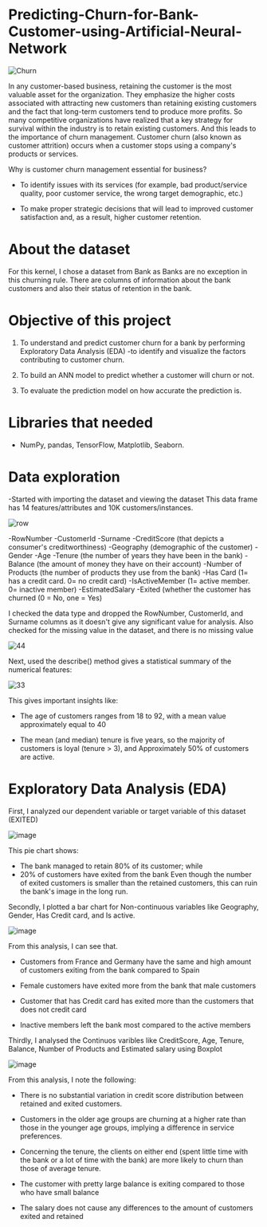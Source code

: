 # Predicting-Churn-for-Bank-Customer-using-Artificial-Neural-Network

![Churn](https://user-images.githubusercontent.com/87844891/131072128-f060d8e0-e814-47ed-95c0-ac6e1bf14948.png)                            

In any customer-based business, retaining the customer is the most valuable asset for the organization. They emphasize the higher costs associated with attracting new customers than retaining existing customers and the fact that long-term customers tend to produce more profits. So many competitive organizations have realized that a key strategy for survival within the industry is to retain existing customers. And this leads to the importance of churn management. Customer churn (also known as customer attrition) occurs when a customer stops using a company's products or services.

Why is customer churn management essential for business?

- To identify issues with its services (for example, bad product/service quality, poor customer service, the wrong target demographic, etc.)

- To make proper strategic decisions that will lead to improved customer satisfaction and, as a result, higher customer retention.

# About the dataset
For this kernel, I chose a dataset from Bank as Banks are no exception in this churning rule. There are columns of information about the bank customers and also their status of retention in the bank.

# Objective of this project

1. To understand and predict customer churn for a bank by performing Exploratory Data Analysis (EDA) 
   -to identify and visualize the factors contributing to customer churn. 
   
2. To build an ANN model to predict whether a customer will churn or not. 

3. To evaluate the prediction model on how accurate the prediction is.

# Libraries that needed
- NumPy, pandas, TensorFlow, Matplotlib, Seaborn. 

# Data exploration
-Started with importing the dataset and viewing the dataset
This data frame has 14 features/attributes and 10K customers/instances.

![row](https://user-images.githubusercontent.com/87844891/131079889-18694c86-e933-4744-9ad1-4ca20bcc6663.png)

-RowNumber 
-CustomerId
-Surname 
-CreditScore (that depicts a consumer's creditworthiness)
-Geography (demographic of the customer)
-Gender
-Age
-Tenure (the number of years they have been in the bank)
-Balance (the amount of money they have on their account)
-Number of Products (the number of products they use from the bank) 
-Has Card (1= has a credit card. 0= no credit card)
-IsActiveMember (1= active member. 0= inactive member)
-EstimatedSalary 
-Exited (whether the customer has churned (0 = No, one = Yes) 

I checked the data type and dropped the RowNumber, CustomerId, and Surname columns as it doesn't give any significant value for analysis. Also checked for the missing value in the dataset, and there is no missing value

![44](https://user-images.githubusercontent.com/87844891/131080619-eb486a8d-b8b1-46ff-a3b5-7e2d6d0ab581.png)

Next, used the describe() method gives a statistical summary of the numerical features:

![33](https://user-images.githubusercontent.com/87844891/131080746-2d0a2c46-62a3-4ea5-be18-678fc4f76b14.png)

This gives important insights like:

- The age of customers ranges from 18 to 92, with a mean value approximately equal to 40

- The mean (and median) tenure is five years, so the majority of customers is loyal (tenure > 3), and
Approximately 50% of customers are active.

# Exploratory Data Analysis (EDA)

First, I analyzed our dependent variable or target variable of this dataset (EXITED)

![image](https://user-images.githubusercontent.com/87844891/131081202-8c208fb2-600e-43a7-b73e-3908191601bb.png)

This pie chart shows:
- The bank managed to retain 80% of its customer; while
- 20% of customers have exited from the bank
Even though the number of exited customers is smaller than the retained customers, this can ruin the bank's image in the long run. 

Secondly, I plotted a bar chart for Non-continuous variables like Geography, Gender, Has Credit card, and Is active.

![image](https://user-images.githubusercontent.com/87844891/131082551-cb224117-c83d-4a29-a903-d8baee966a4d.png)

From this analysis, I can see that. 

- Customers from France and Germany have the same and high amount of customers exiting from the bank compared to Spain

- Female customers have exited more from the bank that male customers

- Customer that has Credit card has exited more than the customers that does not credit card

- Inactive members left the bank most compared to the active members 

Thirdly, I analysed the Continuos varibles like CreditScore, Age, Tenure, Balance, Number of Products and Estimated salary using Boxplot

![image](https://user-images.githubusercontent.com/87844891/131085322-06ade812-0ef4-49aa-a804-d142a05a04d6.png)

From this analysis, I note the following: 

- There is no substantial variation in credit score distribution between retained and exited customers.

- Customers in the older age groups are churning at a higher rate than those in the younger age groups, implying a difference in service preferences. 

- Concerning the tenure, the clients on either end (spent little time with the bank or a lot of time with the bank) are more likely to churn than those of average tenure.

- The customer with pretty large balance is exiting compared to those who have small balance

- The salary does not cause any differences to the amount of customers exited and retained

